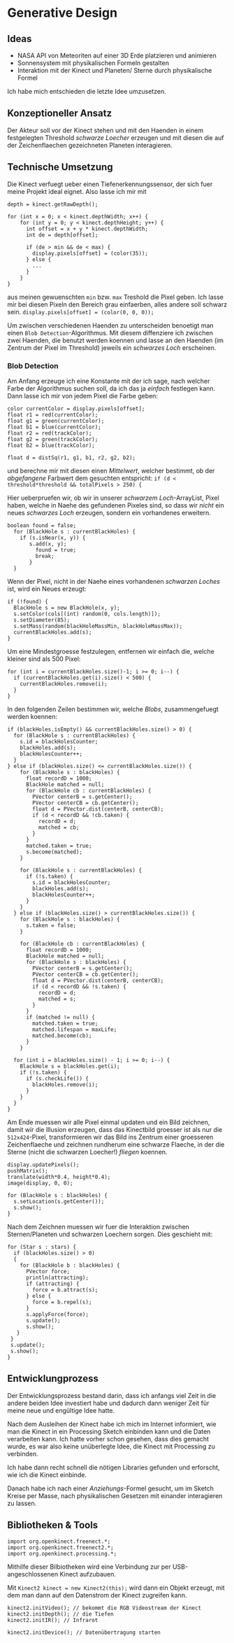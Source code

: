 # Generative Design

## Ideas
- NASA API von Meteoriten auf einer 3D Erde platzieren und animieren
- Sonnensystem mit physikalischen Formeln gestalten
- Interaktion mit der Kinect und Planeten/ Sterne durch physikalische Formel

Ich habe mich entschieden die letzte Idee umzusetzen.

## Konzeptioneller Ansatz
Der Akteur soll vor der Kinect stehen und mit den Haenden in einem festgelegten Threshold _schwarze Loecher_ erzeugen und mit diesen die auf der Zeichenflaechen gezeichneten Planeten interagieren.

## Technische Umsetzung
Die Kinect verfuegt ueber einen Tiefenerkennungssensor, der sich fuer meine Projekt ideal eignet. Also lasse ich mir mit 
```
depth = kinect.getRawDepth();

for (int x = 0; x < kinect.depthWidth; x++) {
    for (int y = 0; y < kinect.depthHeight; y++) {
      int offset = x + y * kinect.depthWidth;
      int de = depth[offset];

      if (de > min && de < max) {
        display.pixels[offset] = (color(35));
      } else {
        ...
      }
    }
}
```
aus meinen gewuenschten `min` bzw. `max` Treshold die Pixel geben. Ich lasse mir bei diesen Pixeln den Bereich grau einfaerben, alles andere soll schwarz sein.
`display.pixels[offset] = (color(0, 0, 0));` 

Um zwischen verschiedenen Haenden zu unterscheiden benoetigt man einen `Blob Detection`-Algorithmus. Mit diesem diffenziere ich zwischen zwei Haenden, die benutzt werden koennen und lasse an den Haenden (im Zentrum der Pixel im Threshold) jeweils ein _schwarzes Loch_ erscheinen.

### Blob Detection
Am Anfang erzeuge ich eine Konstante mit der ich sage, nach welcher Farbe der Algorithmus suchen soll, da ich das ja _einfach_ festlegen kann.
Dann lasse ich mir von jedem Pixel die Farbe geben:
```
color currentColor = display.pixels[offset];
float r1 = red(currentColor);
float g1 = green(currentColor);
float b1 = blue(currentColor);
float r2 = red(trackColor);
float g2 = green(trackColor);
float b2 = blue(trackColor);

float d = distSq(r1, g1, b1, r2, g2, b2); 
```
und berechne mir mit diesen einen _Mittelwert_, welcher bestimmt, ob der _abgefangene_ Farbwert dem gesuchten entspricht: `if (d < threshold*threshold && totalPixels > 250) {`

Hier ueberpruefen wir, ob wir in unserer _schwarzem Loch_-ArrayList, Pixel haben, welche in Naehe des gefundenen Pixeles sind, so dass wir *nicht* ein neues _schwarzes Loch_ erzeugen, sondern ein vorhandenes erweitern.
```
boolean found = false;
  for (BlackHole s : currentBlackHoles) {
    if (s.isNear(x, y)) {
       s.add(x, y);
         found = true;
         break;
       }
  }
```
Wenn der Pixel, nicht in der Naehe eines vorhandenen _schwarzen Loches_ ist, wird ein Neues erzeugt:
```
if (!found) {
  BlackHole s = new BlackHole(x, y);
  s.setColor(cols[(int) random(0, cols.length)]);
  s.setDiameter(85);
  s.setMass(random(blackHoleMassMin, blackHoleMassMax));
  currentBlackHoles.add(s);
}
```
Um eine Mindestgroesse festzulegen, entfernen wir einfach die, welche kleiner sind als 500 Pixel:
```
for (int i = currentBlackHoles.size()-1; i >= 0; i--) {
  if (currentBlackHoles.get(i).size() < 500) {
    currentBlackHoles.remove(i);
  }
}
``` 
In den folgenden Zeilen bestimmen wir, welche _Blobs_, zusammengefuegt werden koennen:
```
if (blackHoles.isEmpty() && currentBlackHoles.size() > 0) {
  for (BlackHole s : currentBlackHoles) {
    s.id = blackHolesCounter;
    blackHoles.add(s);
    blackHolesCounter++;
  }
} else if (blackHoles.size() <= currentBlackHoles.size()) {
    for (BlackHole s : blackHoles) {
      float recordD = 1000;
      BlackHole matched = null;
      for (BlackHole cb : currentBlackHoles) {
        PVector centerB = s.getCenter();
        PVector centerCB = cb.getCenter();         
        float d = PVector.dist(centerB, centerCB);
        if (d < recordD && !cb.taken) {
          recordD = d; 
          matched = cb;
        }
      }
      matched.taken = true;
      s.become(matched);
    }

    for (BlackHole s : currentBlackHoles) {
      if (!s.taken) {
        s.id = blackHolesCounter;
        blackHoles.add(s);
        blackHolesCounter++;
      }
    }
  } else if (blackHoles.size() > currentBlackHoles.size()) {
    for (BlackHole s : blackHoles) {
      s.taken = false;
    }

    for (BlackHole cb : currentBlackHoles) {
      float recordD = 1000;
      BlackHole matched = null;
      for (BlackHole s : blackHoles) {
        PVector centerB = s.getCenter();
        PVector centerCB = cb.getCenter();         
        float d = PVector.dist(centerB, centerCB);
        if (d < recordD && !s.taken) {
          recordD = d; 
          matched = s;
        }
      }
      if (matched != null) {
        matched.taken = true;
        matched.lifespan = maxLife;
        matched.become(cb);
      }
    }

  for (int i = blackHoles.size() - 1; i >= 0; i--) {
    BlackHole s = blackHoles.get(i);
    if (!s.taken) {
      if (s.checkLife()) {
        blackHoles.remove(i);
      }
    }
  }
}
```
Am Ende muessen wir alle Pixel einmal updaten und ein Bild zeichnen, damit wir die Illusion erzeugen, dass das Kinectbild groesser ist als nur die `512x424`-Pixel, transformieren wir das Bild ins Zentrum einer groesseren Zeichenflaeche und zeichnen rundherum eine schwarze Flaeche, in der die Sterne (nicht die schwarzen Loecher!) _fliegen_ koennen.
```
display.updatePixels();
pushMatrix();
translate(width*0.4, height*0.4);
image(display, 0, 0);

for (BlackHole s : blackHoles) {
  s.setLocation(s.getCenter());
  s.show();
} 
```
Nach dem Zeichnen muessen wir fuer die Interaktion zwischen Sternen/Planeten und schwarzen Loechern sorgen. Dies geschieht mit:
```
for (Star s : stars) {
  if (blackHoles.size() > 0)
  {
    for (BlackHole b : blackHoles) {
      PVector force;
      println(attracting);
      if (attracting) {          
        force = b.attract(s);
      } else {
        force = b.repel(s);
      }
      s.applyForce(force);
      s.update();
      s.show();
   }
 }  
 s.update();
 s.show();
}
```

## Entwicklungprozess
Der Entwicklungsprozess bestand darin, dass ich anfangs viel Zeit in die andere beiden Idee investiert habe und dadurch dann weniger Zeit für meine neue und engültige Idee hatte.

Nach dem Ausleihen der Kinect habe ich mich im Internet informiert, wie man die Kinect in ein Processing Sketch einbinden kann und die Daten verarbeiten kann. Ich hatte vorher schon gesehen, dass dies gemacht wurde, es war also keine unüberlegte Idee, die Kinect mit Processing zu verbinden.

Ich habe dann recht schnell die nötigen Libraries gefunden und erforscht, wie ich die Kinect einbinde.

Danach habe ich nach einer _Anziehungs_-Formel gesucht, um im Sketch Kreise per Masse, nach physikalischen Gesetzen mit einander interagieren zu lassen.


## Bibliotheken & Tools
```
import org.openkinect.freenect.*;
import org.openkinect.freenect2.*;
import org.openkinect.processing.*;
```
Mithilfe dieser Bilbiotheken wird eine Verbindung zur per USB-angeschlossenen Kinect aufzubauen.

Mit `Kinect2 kinect = new Kinect2(this);` wird dann ein Objekt erzeugt, mit dem man dann auf den Datenstrom der Kinect zugreifen kann.
```
kinect2.initVideo(); // bekommt die RGB Videostream der Kinect
kinect2.initDepth(); // die Tiefen
kinect2.initIR(); // Infrarot

kinect2.initDevice(); // Datenübertragung starten
```
